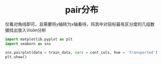 <!--
 * @Description: 
 * @Author: shadow221213
 * @Date: 2024-01-20 23:32:35
 * @LastEditTime: 2024-01-21 00:09:55
-->
# <div align="center">pair分布</div>

仅看对角线即可，且需要将y轴转为x轴看待，将其中对目标最有区分度的几组数据找出放入Violin分析

``` python
import matplotlib.pyplot as plt
import seaborn as sns

sns.pairplot(data = train_data, vars = cont_cols, hue = 'Transported')
plt.show()
```